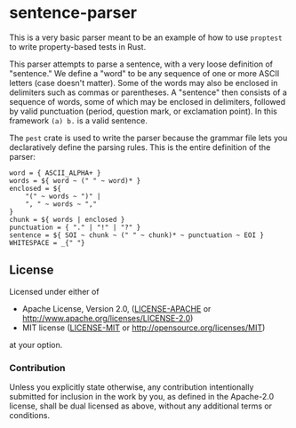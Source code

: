 # sentence-parser

This is a very basic parser meant to be an example of how to use `proptest` to write property-based tests in Rust.

This parser attempts to parse a sentence, with a very loose definition of "sentence." We define a "word" to be any sequence of one or more ASCII letters (case doesn't matter). Some of the words may also be enclosed in delimiters such as commas or parentheses. A "sentence" then consists of a sequence of words, some of which may be enclosed in delimiters, followed by valid punctuation (period, question mark, or exclamation point). In this framework `(a) b.` is a valid sentence.

The `pest` crate is used to write the parser because the grammar file lets you declaratively define the parsing rules. This is the entire definition of the parser:
```
word = { ASCII_ALPHA+ }
words = ${ word ~ (" " ~ word)* }
enclosed = ${
    "(" ~ words ~ ")" |
    ", " ~ words ~ ","
}
chunk = ${ words | enclosed }
punctuation = { "." | "!" | "?" }
sentence = ${ SOI ~ chunk ~ (" " ~ chunk)* ~ punctuation ~ EOI }
WHITESPACE = _{" "}
```

## License

Licensed under either of

 * Apache License, Version 2.0, ([LICENSE-APACHE](LICENSE-APACHE) or http://www.apache.org/licenses/LICENSE-2.0)
 * MIT license ([LICENSE-MIT](LICENSE-MIT) or http://opensource.org/licenses/MIT)

at your option.

### Contribution

Unless you explicitly state otherwise, any contribution intentionally
submitted for inclusion in the work by you, as defined in the Apache-2.0
license, shall be dual licensed as above, without any additional terms or
conditions.
